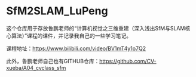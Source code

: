 # SfM2SLAM_LuPeng

这个仓库用于存放鲁鹏老师的“计算机视觉之三维重建（深入浅出SfM与SLAM核心算法）”课程的课件，并记录我自己的一些学习笔记。

课程地址：https://www.bilibili.com/video/BV1mT4y1o7Q2

此外，鲁鹏老师自己也有GITHUB仓库：https://github.com/CV-xueba/A04_cvclass_sfm
